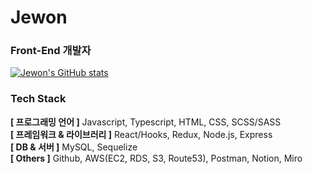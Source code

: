 # Jewon
### Front-End 개발자

[![Jewon's GitHub stats](https://github-readme-stats.vercel.app/api?username=JewonYeon)](https://github.com/JewonYeon/github-readme-stats)


### Tech Stack
**[ 프로그래밍 언어 ]** Javascript, Typescript, HTML, CSS, SCSS/SASS   
**[ 프레임워크 & 라이브러리 ]** React/Hooks, Redux, Node.js, Express   
**[ DB & 서버 ]** MySQL, Sequelize   
**[ Others ]** Github, AWS(EC2, RDS, S3, Route53), Postman, Notion, Miro   
<!--
**JewonYeon/JewonYeon** is a ✨ _special_ ✨ repository because its `README.md` (this file) appears on your GitHub profile.

Here are some ideas to get you started:

- 🔭 I’m currently working on ...
- 🌱 I’m currently learning ...
- 👯 I’m looking to collaborate on ...
- 🤔 I’m looking for help with ...
- 💬 Ask me about ...
- 📫 How to reach me: ...
- 😄 Pronouns: ...
- ⚡ Fun fact: ...
-->
